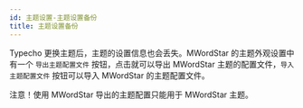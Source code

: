 ```yaml
---
id: 主题设置-主题设置备份
title: 主题设置备份
---
```


Typecho 更换主题后，主题的设置信息也会丢失。MWordStar 的主题外观设置中有一个 `导出主题配置文件` 按钮，点击就可以导出 MWordStar 主题的配置文件，`导入主题配置文件` 按钮可以导入 MWordStar 的主题配置文件。

注意！使用 MWordStar 导出的主题配置只能用于 MWordStar 主题。